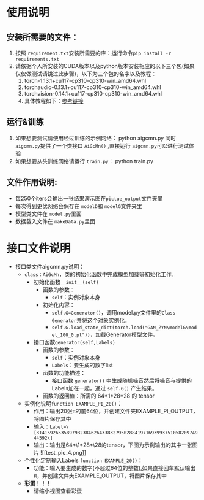 # 使用说明
## 安装所需要的文件：
1. 按照 `requirement.txt`安装所需要的库：运行命令`pip install -r requirements.txt`
2. 请依据个人所安装的CUDA版本以及python版本安装相应的以下三个包(如果仅仅做测试请跳过此步骤)，以下为三个包的名字以及教程：
	1. torch-1.13.1+cu117-cp310-cp310-win_amd64.whl
	2. torchaudio-0.13.1+cu117-cp310-cp310-win_amd64.whl
	3. torchvision-0.14.1+cu117-cp310-cp310-win_amd64.whl
	4. 具体教程如下：[参考链接](https://zhuanlan.zhihu.com/p/612181449)
## 运行&训练
1. 如果想要测试请使用经过训练的示例网络：
	python aigcmn.py
	同时 `aigcmn.py`提供了一个类接口 `AiGcMn()` ,直接运行 `aigcmn.py`可以进行测试体验
2. 如果想要从头训练网络请运行 `train.py`：
	python train.py

## 文件作用说明:

- 每250个iters会输出一张结果演示图在`pictue_output`文件夹里
- 每次得到更优网络会保存在 `modelD`和 `modelG`文件夹里
- 模型类文件在 `model.py`里面
- 数据载入文件在 `makeData.py`里面




# 接口文件说明
- 接口类文件aigcmn.py说明：
	- `class：AiGcMn`，类的初始化函数中完成模型加载等初始化工作。
		- 初始化函数`__init__(self)`
			- 函数的参数：
				- `self`：实例对象本身
			- 初始化内容：
				- `self.G=Generator()`，调用model.py文件里的`Class Generator`并将这个对象实例化。
				- `self.G.load_state_dict(torch.load("GAN_ZYN\modelG\model_100_0.pt"))`，加载Generator模型文件。
		- 接口函数`generator(self,Labels)`
			- 函数的参数：
				- `self`：实例对象本身
				- `Labels`：要生成的数字list
			- 函数的功能描述：
				- 接口函数 `generator()` 中生成随机噪音然后将噪音与提供的Labels加在一起，通过 `self.G()` 产生结果。
			- 函数的返回值：所需的 64\*1\*28\*28 的 tensor
	- 实例化说明`function EXAMPLE_PI_20()`：
		- 作用：输出20张π的前64位，并创建文件夹EXAMPLE_PI_OUTPUT，将图片保存其中
		- 输入：`Label=\[3141592653589793238462643383279502884197169399375105820974944592\]`
		- 输出：输出是64\*\1\*28\*\28的tensor，下图为示例输出的其中一张图片
		![[test_pic_4.png]]
	- 个性化定制输入Labels `function EXAMPLE_20()`：
		- 功能：输入要生成的数字(不超过64位的整数),如果直接回车默认输出π，并创建文件夹EXAMPLE_OUTPUT，将图片保存其中
	- **彩蛋！！！**
		- 请缩小视图查看彩蛋
